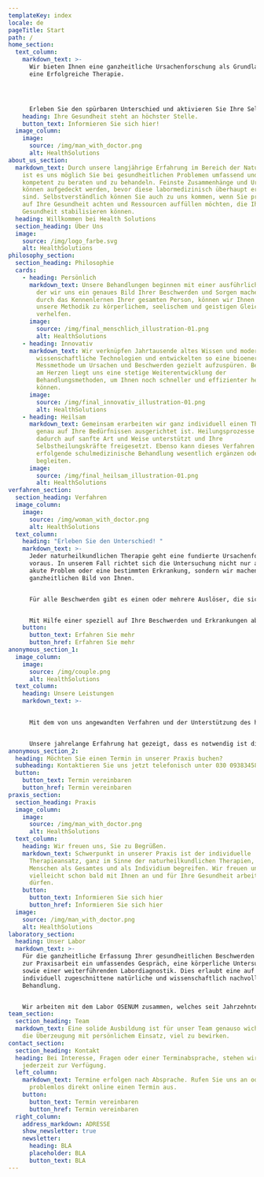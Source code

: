 ```yaml
---
templateKey: index
locale: de
pageTitle: Start
path: /
home_section:
  text_column:
    markdown_text: >-
      Wir bieten Ihnen eine ganzheitliche Ursachenforschung als Grundlange für
      eine Erfolgreiche Therapie.




      Erleben Sie den spürbaren Unterschied und aktivieren Sie Ihre Selbstheilungskräfte noch heute.
    heading: Ihre Gesundheit steht an höchster Stelle.
    button_text: Informieren Sie sich hier!
  image_column:
    image:
      source: /img/man_with_doctor.png
      alt: HealthSolutions
about_us_section:
  markdown_text: Durch unsere langjährige Erfahrung im Bereich der Naturheilkunde
    ist es uns möglich Sie bei gesundheitlichen Problemen umfassend und
    kompetent zu beraten und zu behandeln. Feinste Zusammenhänge und Ursachen
    können aufgedeckt werden, bevor diese labormedizinisch überhaupt erfassbar
    sind. Selbstverständlich können Sie auch zu uns kommen, wenn Sie präventiv
    auf Ihre Gesundheit achten und Ressourcen auffüllen möchten, die Ihre
    Gesundheit stabilisieren können.
  heading: Willkommen bei Health Solutions
  section_heading: Über Uns
  image:
    source: /img/logo_farbe.svg
    alt: HealthSolutions
philosophy_section:
  section_heading: Philosophie
  cards:
    - heading: Persönlich
      markdown_text: Unsere Behandlungen beginnen mit einer ausführlichen Anamnese, in
        der wir uns ein genaues Bild Ihrer Beschwerden und Sorgen machen. Erst
        durch das Kennenlernen Ihrer gesamten Person, können wir Ihnen durch
        unsere Methodik zu körperlichem, seelischem und geistigen Gleichgewicht
        verhelfen.
      image:
        source: /img/final_menschlich_illustration-01.png
        alt: HealthSolutions
    - heading: Innovativ
      markdown_text: Wir verknüpfen Jahrtausende altes Wissen und modernste
        wissenschaftliche Technologien und entwickelten so eine bioenergetische
        Messmethode um Ursachen und Beschwerden gezielt aufzuspüren. Besonders
        am Herzen liegt uns eine stetige Weiterentwicklung der
        Behandlungsmethoden, um Ihnen noch schneller und effizienter helfen zu
        können.
      image:
        source: /img/final_innovativ_illustration-01.png
        alt: HealthSolutions
    - heading: Heilsam
      markdown_text: Gemeinsam erarbeiten wir ganz individuell einen Therapieplan; der
        genau auf Ihre Bedürfnissen ausgerichtet ist. Heilungsprozesse werden
        dadurch auf sanfte Art und Weise unterstützt und Ihre
        Selbstheilungskräfte freigesetzt. Ebenso kann dieses Verfahren bereits
        erfolgende schulmedizinische Behandlung wesentlich ergänzen oder
        begleiten.
      image:
        source: /img/final_heilsam_illustration-01.png
        alt: HealthSolutions
verfahren_section:
  section_heading: Verfahren
  image_column:
    image:
      source: /img/woman_with_doctor.png
      alt: HealthSolutions
  text_column:
    heading: "Erleben Sie den Unterschied! "
    markdown_text: >-
      Jeder naturheilkundlichen Therapie geht eine fundierte Ursachenforschung
      voraus. In unserem Fall richtet sich die Untersuchung nicht nur an das
      akute Problem oder eine bestimmten Erkrankung, sondern wir machen uns ein
      ganzheitlichen Bild von Ihnen.


      Für alle Beschwerden gibt es einen oder mehrere Auslöser, die sich über die Jahre ansammeln und verstärken können. Durch unsere aufUrsachenbasierende Therapiemethode, sind auch diese Krankheiten therapierbar. Bei unserem Messverfahren, der so genannten Frequenz Therapie wird an verschiedenen Akupunkturpunkten von Händen und Füßen der Hautwiderstand gemessen. Durch diese Widerstandsmessung sieht man, wo sich Funktionsstörungen und Entzündungsherde im Körper befinden. Ein Entzündungsherd ist eine krankmachende Belastung, welche keine direkten Beschwerden auslöst, aber eine Fernwirkung auf andere Organe hat und diese negativ beeinflusst. Aus diesem Umstand folgt die Schlussfolgerung, dass dort, wo der Patient seine Beschwerden hat, nur selten die Ursachen liegen. Oft findet man mehrere solcher Belastungen und erst das Zusammenspiel all dieser "Giftdosen" führt zur Erkrankung. Besonders häufig findet man Entzündungsherde bei Patienten die sich sehr schwach fühlen oderchronische Leidenhaben.


      Mit Hilfe einer speziell auf Ihre Beschwerden und Erkrankungen abgestimmte Therapie werden dieSelbstheilungskräftedes Körpers aktiviert und ein natürlicher Heilungsprozess in Gang gesetzt. Der Körper erhält wieder die Möglichkeit selbst mit Erkrankungen fertig zu werden und mit ein wenig Geduld werden Ihre Belastungen nach und nach verschwinden.
    button:
      button_text: Erfahren Sie mehr
      button_href: Erfahren Sie mehr
anonymous_section_1:
  image_column:
    image:
      source: /img/couple.png
      alt: HealthSolutions
  text_column:
    heading: Unsere Leistungen
    markdown_text: >-
      

      Mit dem von uns angewandten Verfahren und der Unterstützung des hierfür eigens entwickeltem PC Programm können selbst kleinste Beeinträchtigungen im Körper, chronische Entzündungsherde und Störfelder, die durch Viren, Bakterien, Pilze, Bakterien u.v.m. ausgelöst werden, erkannt und therapeutisch behandelt werden. Es wird ein zuverlässiges Bild vom Zustand Ihres Körpers geliefert, bei dem alle wichtigen Organsysteme erfasst werden. Selbst kleinste Problemstellen können gefunden und Zusammenhänge zu Ihren Symptomen aufgedeckt werden. Für alle Beschwerden gibt es Auslöser, die sich über die Jahre intensivieren können.


      Unsere jahrelange Erfahrung hat gezeigt, dass es notwendig ist die chronischen Entzündungsherde und bakteriellen oder viralen Störfelder zu beseitigen, um eine ganzheitliche Genesung zu ermöglichen. Ohne diese ist der Körper nicht in der Lage mit den Herausforderungen des Alltages, sowie weiteren psychische und physische Beschwerden umzugehen.
anonymous_section_2:
  heading: Möchten Sie einen Termin in unserer Praxis buchen?
  subheading: Kontaktieren Sie uns jetzt telefonisch unter 030 093834582735t2
  button:
    button_text: Termin vereinbaren
    button_href: Termin vereinbaren
praxis_section:
  section_heading: Praxis
  image_column:
    image:
      source: /img/man_with_doctor.png
      alt: HealthSolutions
  text_column:
    heading: Wir freuen uns, Sie zu Begrüßen.
    markdown_text: Schwerpunkt in unserer Praxis ist der individuelle
      Therapieansatz, ganz im Sinne der naturheilkundlichen Therapien, die den
      Menschen als Gesamtes und als Individium begreifen. Wir freuen uns darauf
      vielleicht schon bald mit Ihnen an und für Ihre Gesundheit arbeiten zu
      dürfen.
    button:
      button_text: Informieren Sie sich hier
      button_href: Informieren Sie sich hier
  image:
    source: /img/man_with_doctor.png
    alt: HealthSolutions
laboratory_section:
  heading: Unser Labor
  markdown_text: >-
    Für die ganzheitliche Erfassung Ihrer gesundheitlichen Beschwerden gehört
    zur Praxisarbeit ein umfassendes Gespräch, eine körperliche Untersuchung
    sowie einer weiterführenden Labordiagnostik. Dies erlaubt eine auf Sie
    individuell zugeschnittene natürliche und wissenschaftlich nachvollziehbare
    Behandlung.


    Wir arbeiten mit dem Labor OSENUM zusammen, welches seit Jahrzehnten durch Erfahrung, Forschung und Entwicklung besteht.
team_section:
  section_heading: Team
  markdown_text: Eine solide Ausbildung ist für unser Team genauso wichtig, wie
    die Überzeugung mit persönlichem Einsatz, viel zu bewirken.
contact_section:
  section_heading: Kontakt
  heading: Bei Interesse, Fragen oder einer Terminabsprache, stehen wir Ihnen
    jederzeit zur Verfügung.
  left_column:
    markdown_text: Termine erfolgen nach Absprache. Rufen Sie uns an oder machen Sie
      problemlos direkt online einen Termin aus.
    button:
      button_text: Termin vereinbaren
      button_href: Termin vereinbaren
  right_column:
    address_markdown: ADRESSE
    show_newsletter: true
    newsletter:
      heading: BLA
      placeholder: BLA
      button_text: BLA
---
```

